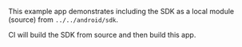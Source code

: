 This example app demonstrates including the SDK as a local module (source) from `../../android/sdk`.

CI will build the SDK from source and then build this app.
